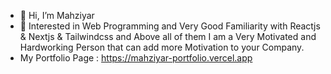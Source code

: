 - 👋 Hi, I’m Mahziyar
- 👀 Interested in Web Programming and Very Good Familiarity with Reactjs & Nextjs & Tailwindcss and Above
     all of them I am a Very Motivated and Hardworking Person that can add more Motivation to your
     Company. 
- My Portfolio Page : https://mahziyar-portfolio.vercel.app
